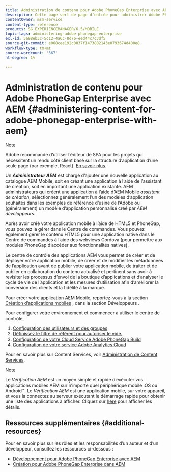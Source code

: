 ```yaml
---
title: Administration de contenu pour Adobe PhoneGap Enterprise avec AEM
description: Cette page sert de page d’entrée pour administrer Adobe PhoneGap Enterprise.
contentOwner: msm-service
content-type: reference
products: SG_EXPERIENCEMANAGER/6.5/MOBILE
topic-tags: administering-adobe-phonegap-enterprise
exl-id: 5a98eb3c-5c12-4a6c-8d76-eed44c7c3df5
source-git-commit: e068cee192c0837f1473802143e0793674d400e8
workflow-type: tm+mt
source-wordcount: '367'
ht-degree: 1%

---
```


# Administration de contenu pour Adobe PhoneGap Enterprise avec AEM {#administering-content-for-adobe-phonegap-enterprise-with-aem}

>[!NOTE]
>
>Adobe recommande d’utiliser l’éditeur de SPA pour les projets qui nécessitent un rendu côté client basé sur la structure d’application d’une seule page (par exemple, React). [En savoir plus](/help/sites-developing/spa-overview.md).

Un ***Administrateur AEM*** est chargé d’ajouter une nouvelle application au catalogue AEM Mobile, soit en créant une application à l’aide de l’assistant de création, soit en important une application existante. AEM administrateurs qui créent une application à l’aide d’AEM Mobile *assistant de création*, sélectionnez généralement l’un des modèles d’application souhaités dans les exemples de référence d’usine de l’Adobe ou (généralement) un modèle d’application personnalisé créé par *AEM développeurs.*

Après avoir créé votre application mobile à l’aide de HTML5 et PhoneGap, vous pouvez la gérer dans le Centre de commandes. Vous pouvez également gérer le contenu HTML5 pour une application native dans le Centre de commandes à l’aide des webviews Cordova (pour permettre aux modules PhoneGap d’accéder aux fonctionnalités natives).

Le centre de contrôle des applications AEM vous permet de créer et de déployer votre application mobile, de créer et de modifier les métadonnées de l’application avant de publier votre application mobile, de traiter et de publier en collaboration du contenu actualisé et pertinent sans avoir à revisiter les processus d’envoi de la boutique d’applications et d’analyser le cycle de vie de l’application et les mesures d’utilisation afin d’améliorer la conversion des clients et la fidélité à la marque.

Pour créer votre application AEM Mobile, reportez-vous à la section [Création d’applications mobiles](/help/mobile/building-app-mobile-phonegap.md) , dans la section Développeurs .

Pour configurer votre environnement et commencer à utiliser le centre de contrôle,

1. [Configuration des utilisateurs et des groupes](/help/mobile/configure-users-groups.md)
1. [Définissez le filtre de référent pour autoriser le vide.](/help/mobile/setting-referrer-filter-empty.md)
1. [Configuration de votre Cloud Service Adobe PhoneGap Build](/help/mobile/configure-phonegap-build-cloud.md)
1. [Configuration de votre service Adobe Analytics Cloud](/help/mobile/configure-adobe-mobile-cloud-service.md)

Pour en savoir plus sur Content Services, voir [Administration de Content Services](/help/mobile/developing-content-services.md).

>[!NOTE]
>
>Le *Vérification AEM* est un moyen simple et rapide d’exécuter vos applications mobiles AEM sur n’importe quel périphérique mobile iOS ou Android™. Le *Vérification AEM* est une application mobile, sur votre appareil, et vous la connectez au serveur exécutant le démarrage rapide pour obtenir une liste des applications à afficher. Cliquez sur [here](/help/mobile/phonegap-mobile-quickstart.md) pour afficher les détails.

## Ressources supplémentaires {#additional-resources}

Pour en savoir plus sur les rôles et les responsabilités d’un auteur et d’un développeur, consultez les ressources ci-dessous :

* [Développement pour Adobe PhoneGap Enterprise avec AEM](/help/mobile/developing-in-phonegap.md)
* [Création pour Adobe PhoneGap Enterprise dans AEM](/help/mobile/phonegap.md)
